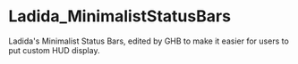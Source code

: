 # Ladida_MinimalistStatusBars
Ladida's Minimalist Status Bars, edited by GHB to make it easier for users to put custom HUD display.
